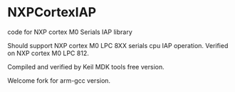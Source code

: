 NXPCortexIAP
============

code for NXP cortex M0 Serials IAP library

Should support NXP cortex M0 LPC 8XX serials cpu IAP operation. Verified on NXP cortex M0 LPC 812.

Compiled and verified by Keil MDK tools free version.

Welcome fork for arm-gcc version.

